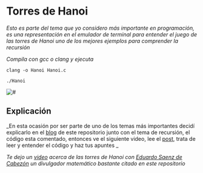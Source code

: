 # Torres de Hanoi

_Esto es parte del tema que yo considero más importante en programación, es una representación en el emulador de terminal para entender el juego de las torres de Hanoi uno de los mejores ejemplos para comprender la recursión_

_Compila con gcc o clang y ejecuta_

```
clang -o Hanoi Hanoi.c 
```
```
./Hanoi
```

<img src=/00.-Sources/Hanoi.gif alt="#"/>

## Explicación 

_En esta ocasión por ser parte de uno de los temas más importantes decidí explicarlo en el [blog]() de este repositorio junto con el tema de recursión, el código esta comentado, entonces ve el siguiente video, lee el [post](), trata de leer y entender el código y haz tus apuntes _

_Te dejo un [video](https://www.youtube.com/watch?v=LM68IQvIo_E) acerca de las torres de Hanoi con [Eduardo Saenz de Cabezón](https://www.youtube.com/channel/UCH-Z8ya93m7_RD02WsCSZYA) un divulgador matemático bastante citado en este repositorio_

